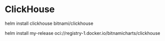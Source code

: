 # ClickHouse

helm install clickhouse bitnami/clickhouse

helm install my-release oci://registry-1.docker.io/bitnamicharts/clickhouse
